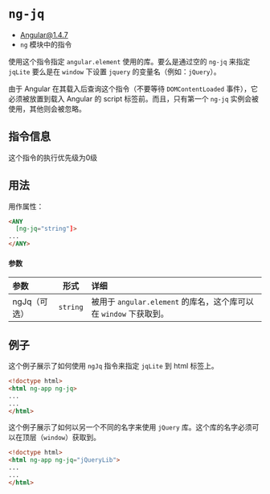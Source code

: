 # `ng-jq`
- Angular@1.4.7
- `ng` 模块中的指令

使用这个指令指定 `angular.element` 使用的库。要么是通过空的 `ng-jq` 来指定 `jqLite` 要么是在
`window` 下设置 `jquery` 的变量名（例如：`jQuery`）。

由于 Angular 在其载入后查询这个指令（不要等待 `DOMContentLoaded` 事件），它必须被放置到载入
Angular 的 script 标签前。而且，只有第一个 `ng-jq` 实例会被使用，其他则会被忽略。

## 指令信息

这个指令的执行优先级为0级

## 用法

用作属性：

``` html
<ANY
  [ng-jq="string"]>
...
</ANY>
```

#### 参数

| 参数 | 形式 | 详细 |
|:----|:---:|:----|
|ngJq（可选）|`string`| 被用于 `angular.element` 的库名，这个库可以在 `window` 下获取到。|


## 例子

这个例子展示了如何使用 `ngJq` 指令来指定 `jqLite` 到 html 标签上。

``` html
<!doctype html>
<html ng-app ng-jq>
...
...
</html>
```

这个例子展示了如何以另一个不同的名字来使用 `jQuery` 库。这个库的名字必须可以在顶层（`window`）获取到。

``` html
<!doctype html>
<html ng-app ng-jq="jQueryLib">
...
...
</html>
```

